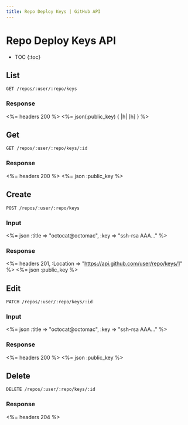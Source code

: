 ```yaml
---
title: Repo Deploy Keys | GitHub API
---
```


# Repo Deploy Keys API

* TOC
{:toc}

## List

    GET /repos/:user/:repo/keys

### Response

<%= headers 200 %>
<%= json(:public_key) { |h| [h] } %>

## Get

    GET /repos/:user/:repo/keys/:id

### Response

<%= headers 200 %>
<%= json :public_key %>

## Create

    POST /repos/:user/:repo/keys

### Input

<%= json :title => "octocat@octomac", :key => "ssh-rsa AAA..." %>

### Response

<%= headers 201, :Location => "https://api.github.com/user/repo/keys/1" %>
<%= json :public_key %>

## Edit

    PATCH /repos/:user/:repo/keys/:id

### Input

<%= json :title => "octocat@octomac", :key => "ssh-rsa AAA..." %>

### Response

<%= headers 200 %>
<%= json :public_key %>

## Delete

    DELETE /repos/:user/:repo/keys/:id

### Response

<%= headers 204 %>
